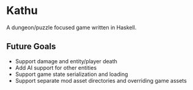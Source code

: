 # Kathu

A dungeon/puzzle focused game written in Haskell.

## Future Goals

* Support damage and entity/player death
* Add AI support for other entities
* Support game state serialization and loading
* Support separate mod asset directories and overriding game assets
